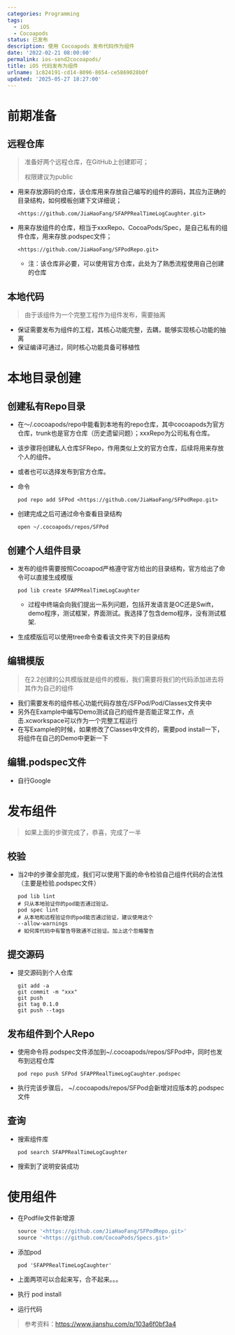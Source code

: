 ```yaml
---
categories: Programming
tags:
  - iOS
  - Cocoapods
status: 已发布
description: 使用 Cocoapods 发布代码作为组件
date: '2022-02-21 08:00:00'
permalink: ios-send2cocoapods/
title: iOS 代码发布为组件
urlname: 1c824191-cd14-8096-8654-ce5869028b0f
updated: '2025-05-27 18:27:00'
---
```


# 前期准备


## 远程仓库

> 准备好两个远程仓库，在GitHub上创建即可；
>
> 权限建议为public
>
>
- 用来存放源码的仓库，该仓库用来存放自己编写的组件的源码，其应为正确的目录结构，如何模板创建下文详细说；

    ```plain text
    <https://github.com/JiaHaoFang/SFAPPRealTimeLogCaughter.git>
    ```

- 用来存放组件的仓库，相当于xxxRepo、CocoaPods/Spec，是自己私有的组件仓库，用来存放.podspec文件；

    ```plain text
    <https://github.com/JiaHaoFang/SFPodRepo.git>
    ```

    - 注：该仓库非必要，可以使用官方仓库，此处为了熟悉流程使用自己创建的仓库

## 本地代码

> 由于该组件为一个完整工程作为组件发布，需要抽离
- 保证需要发布为组件的工程，其核心功能完整，去耦，能够实现核心功能的抽离
- 保证编译可通过，同时核心功能具备可移植性

# 本地目录创建


## 创建私有Repo目录

- 在～/.cocoapods/repo中能看到本地有的repo仓库，其中cocoapods为官方仓库，trunk也是官方仓库（历史遗留问题）；xxxRepo为公司私有仓库。
- 该步骤将创建私人仓库SFRepo，作用类似上文的官方仓库，后续将用来存放个人的组件。
- 或者也可以选择发布到官方仓库。
- 命令

    ```shell
    pod repo add SFPod <https://github.com/JiaHaoFang/SFPodRepo.git>
    ```

- 创建完成之后可通过命令查看目录结构

    ```shell
    open ~/.cocoapods/repos/SFPod
    ```


## 创建个人组件目录

- 发布的组件需要按照Cocoapod严格遵守官方给出的目录结构，官方给出了命令可以直接生成模版

    ```shell
    pod lib create SFAPPRealTimeLogCaughter
    ```

    - 过程中终端会向我们提出一系列问题，包括开发语言是OC还是Swift，demo程序，测试框架，界面测试。我选择了包含demo程序，没有测试框架.
- 生成模版后可以使用tree命令查看该文件夹下的目录结构

## 编辑模版

> 在2.2创建的公共模版就是组件的模板，我们需要将我们的代码添加进去将其作为自己的组件
- 我们需要发布的组件核心功能代码存放在/SFPod/Pod/Classes文件夹中
- 另外在Example中编写Demo测试自己的组件是否能正常工作，点击.xcworkspace可以作为一个完整工程运行
- 在写Example的时候，如果修改了Classes中文件的，需要pod install一下，将组件在自己的Demo中更新一下

## 编辑.podspec文件

- 自行Google

# 发布组件

> 如果上面的步骤完成了，恭喜，完成了一半

## 校验

- 当2中的步骤全部完成，我们可以使用下面的命令检验自己组件代码的合法性（主要是检验.podspec文件）

    ```shell
    pod lib lint
    # 只从本地验证你的pod能否通过验证。
    pod spec lint
    # 从本地和远程验证你的pod能否通过验证，建议使用这个
    --allow-warnings
    # 如何库代码中有警告导致通不过验证。加上这个忽略警告
    ```


## 提交源码

- 提交源码到个人仓库

    ```shell
    git add -a
    git commit -m "xxx"
    git push
    git tag 0.1.0
    git push --tags
    ```


## 发布组件到个人Repo

- 使用命令将.podspec文件添加到~/.cocoapods/repos/SFPod中，同时也发布到远程仓库

    ```shell
    pod repo push SFPod SFAPPRealTimeLogCaughter.podspec
    ```

- 执行完该步骤后， ~/.cocoapods/repos/SFPod会新增对应版本的.podspec文件

## 查询

- 搜索组件库

    ```shell
    pod search SFAPPRealTimeLogCaughter
    ```

- 搜索到了说明安装成功

# 使用组件

- 在Podfile文件新增源

    ```ruby
    source '<https://github.com/JiaHaoFang/SFPodRepo.git>'
    source '<https://github.com/CocoaPods/Specs.git>'
    ```

- 添加pod

    ```shell
    pod 'SFAPPRealTimeLogCaughter'
    ```

- 上面两项可以合起来写，合不起来。。。
- 执行 pod install
- 运行代码
> 参考资料：https://www.jianshu.com/p/103a6f0bf3a4
